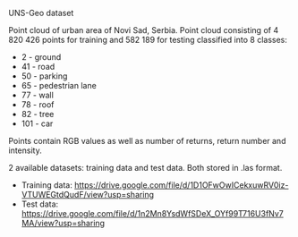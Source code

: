 UNS-Geo dataset

Point cloud of urban area of Novi Sad, Serbia. Point cloud consisting of 4 820 426 points
for training and 582 189 for testing classified into 8 classes: 

- 2 - ground
- 41 - road
- 50 - parking
- 65 - pedestrian lane
- 77 - wall
- 78 - roof
- 82 - tree
- 101 - car

Points contain RGB values as well as number of returns, return number and intensity.

2 available datasets: training data and test data. Both stored in .las format.
- Training data: https://drive.google.com/file/d/1D1OFwOwICekxuwRV0iz-VTUWEGtdQudF/view?usp=sharing
- Test data: https://drive.google.com/file/d/1n2Mn8YsdWfSDeX_OYf99T716U3fNv7MA/view?usp=sharing
